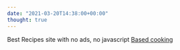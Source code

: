 ```yaml
---
date: "2021-03-20T14:38:00+00:00"
thought: true
---
```


Best Recipes site with no ads, no javascript
[Based cooking](https://based.cooking/)
